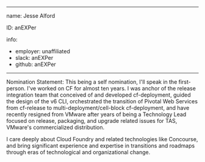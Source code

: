 -------------------------------------------------------------
name: Jesse Alford

ID: anEXPer

info:
- employer: unaffiliated
- slack: anEXPer
- github: anEXPer
-------------------------------------------------------------

Nomination Statement: This being a self nomination, I'll speak in the first-person. I've worked on CF for almost ten years. I was anchor of the release integration team that conceived of and developed cf-deployment, guided the design of the v6 CLI, orchestrated the transition of Pivotal Web Services from cf-release to multi-deployment/cell-block cf-deployment, and have recently resigned from VMware after years of being a Technology Lead focused on release, packaging, and upgrade related issues for TAS, VMware's commercialized distribution.

I care deeply about Cloud Foundry and related technologies like Concourse, and bring significant experience and expertise in transitions and roadmaps through eras of technological and organizational change.

